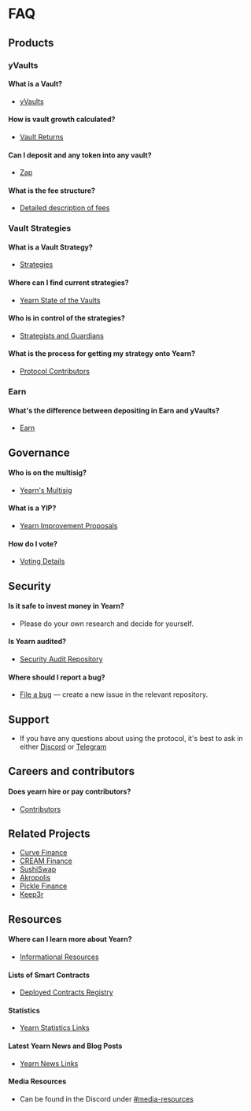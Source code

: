 # FAQ

## Products

### yVaults

#### What is a Vault?

- [yVaults](https://docs.yearn.finance/yearn-finance/yvaults/overview#what-are-yvaults)

#### How is vault growth calculated?

- [Vault Returns](https://docs.yearn.finance/resources/guides/how-to-understand-yvault-roi#roi-calculation)

#### Can I deposit and any token into any vault?

- [Zap](https://docs.yearn.finance/yearn-finance/yvaults/overview#zap-in-with-any-asset)

#### What is the fee structure?

- [Detailed description of fees](https://docs.yearn.finance/yearn-finance/yvaults/overview#yvault-fee-structure)

### Vault Strategies

#### What is a Vault Strategy?

- [Strategies](https://docs.yearn.finance/yearn-finance/yvaults/vaults-and-strategies)

#### Where can I find current strategies?

- [Yearn State of the Vaults](https://medium.com/yearn-state-of-the-vaults/the-vaults-at-yearn-9237905ffed3)

#### Who is in control of the strategies?

- [Strategists and Guardians](https://docs.yearn.finance/yearn-finance/yvaults/vaults-and-strategies)

#### What is the process for getting my strategy onto Yearn?

- [Protocol Contributors](https://docs.yearn.finance/contributors/contributors/#build)

### Earn

#### What's the difference between depositing in Earn and yVaults?

- [Earn](https://docs.yearn.finance/yearn-finance/earn)

## Governance

#### Who is on the multisig?

- [Yearn's Multisig](https://gov.yearn.finance/t/yip-62-change-two-multisig-signers/10758/)

#### What is a YIP?

- [Yearn Improvement Proposals](https://docs.yearn.finance/governance/proposal-process#proposal)

#### How do I vote?

- [Voting Details](https://docs.yearn.finance/governance/proposal-process#voting)

## Security

#### Is it safe to invest money in Yearn?

- Please do your own research and decide for yourself.

#### Is Yearn audited?

- [Security Audit Repository](https://docs.yearn.finance/resources/audits)

#### Where should I report a bug?

- [File a bug](https://docs.yearn.finance/contributors/contributors/#file-a-bug) — create a new issue in the relevant repository.

## Support

- If you have any questions about using the protocol, it's best to ask in either [Discord](http://discord.yearn.finance) or [Telegram](https://t.me/yearnfinance)

## Careers and contributors

#### Does yearn hire or pay contributors?

- [Contributors](https://docs.yearn.finance/contributors/contributors#how-to-contribute)

## Related Projects

- [Curve Finance](https://curve.fi)
- [CREAM Finance](https://cream.finance)
- [SushiSwap](https://www.sushi.com)
- [Akropolis](https://www.akropolis.io)
- [Pickle Finance](https://pickle.fyi)
- [Keep3r](https://keep3r.network)

## Resources

#### Where can I learn more about Yearn?

- [Informational Resources](https://docs.yearn.finance/resources/links/#learn)

#### Lists of Smart Contracts

- [Deployed Contracts Registry](https://docs.yearn.finance/developers/deployed-contracts-registry)

#### Statistics

- [Yearn Statistics Links](https://docs.yearn.finance/resources/links/#statistics)

#### Latest Yearn News and Blog Posts

- [Yearn News Links](https://docs.yearn.finance/resources/links/#news)

#### Media Resources

- Can be found in the Discord under [\#media-resources](https://discord.com/channels/734804446353031319/736132884443955242/740325105904779326)
